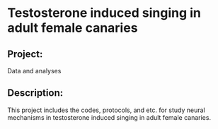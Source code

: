 # Testosterone induced singing in adult female canaries 
 
## Project:

Data and analyses

## Description: 

This project includes the codes, protocols, and etc. for study neural mechanisms in testosterone induced singing in adult female canaries. 


